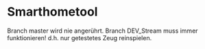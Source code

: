 # Smarthometool

Branch master wird nie angerührt.
Branch DEV_Stream muss immer funktionieren! d.h. nur getestetes Zeug reinspielen.
